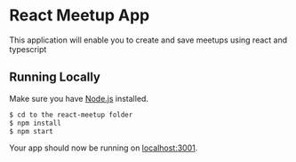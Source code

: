 # React Meetup App

This application will enable you to create and save meetups using react and typescript

## Running Locally

Make sure you have [Node.js](http://nodejs.org/) installed.

```sh
$ cd to the react-meetup folder
$ npm install
$ npm start
```

Your app should now be running on [localhost:3001](http://localhost:3001/).
